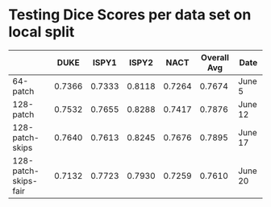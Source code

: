 # Testing Dice Scores per data set on local split

| | DUKE | ISPY1 | ISPY2 | NACT | Overall Avg | Date |
|-|------|-------|-------|------|-------------|------|
| 64-patch | 0.7366 | 0.7333 | 0.8118 | 0.7264 | 0.7674 | June 5
| 128-patch | 0.7532 | 0.7655 | 0.8288 | 0.7417 | 0.7876 | June 12
| 128-patch-skips | 0.7640 | 0.7613 | 0.8245 | 0.7676 | 0.7895 | June 17
| 128-patch-skips-fair | 0.7132 | 0.7723 | 0.7930 | 0.7259 | 0.7610 | June 20